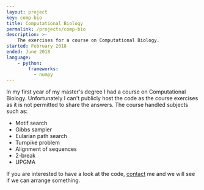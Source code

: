 ```yaml
---
layout: project
key: comp-bio
title: Computational Biology
permalink: /projects/comp-bio
description: >-
    The exercises for a course on Computational Biology.
started: February 2018
ended: June 2018
language: 
    - python:
        frameworks:
          - numpy
---
```


In my first year of my master's degree I had a course on Computational Biology. Unfortunately I can't publicly host the code as the course exercises as it is not permitted to share the answers. The course handled subjects such as:

* Motif search
* Gibbs sampler
* Eularian path search
* Turnpike problem
* Alignment of sequences
* 2-break
* UPGMA

If you are interested to have a look at the code, [contact](/contact) me and we will see if we can arrange something.
